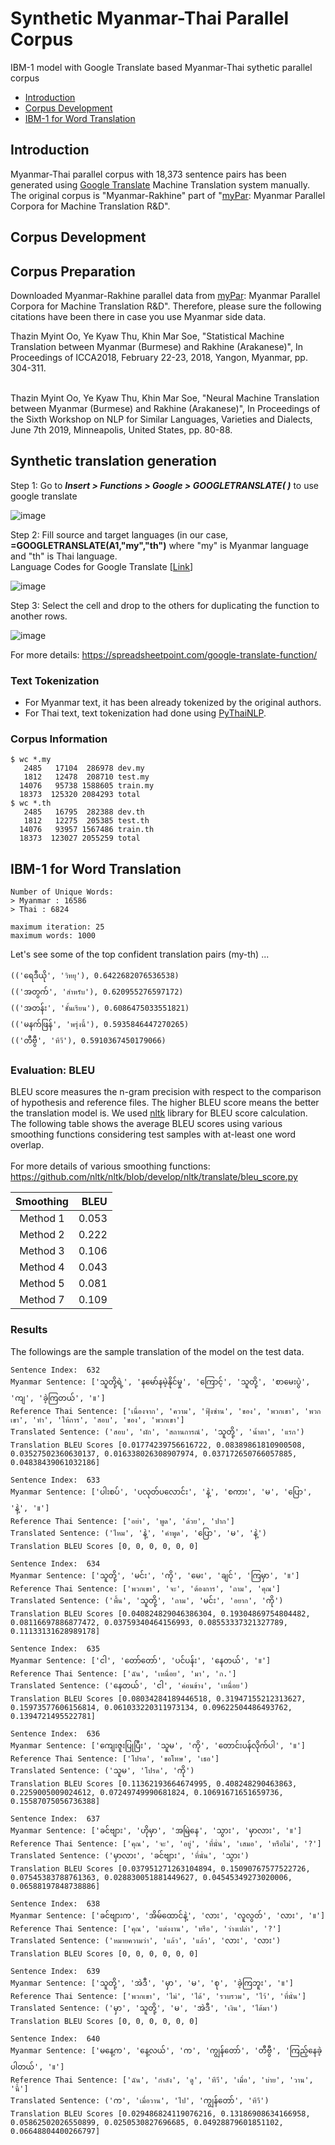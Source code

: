 # Synthetic Myanmar-Thai Parallel Corpus 
IBM-1 model with Google Translate based Myanmar-Thai sythetic parallel corpus

- [Introduction](#Introduction)
- [Corpus Development](#Corpus-Development)
- [IBM-1 for Word Translation](#IBM-1-for-Word-Translation)

## Introduction

Myanmar-Thai parallel corpus with 18,373 sentence pairs has been generated using [Google Translate](https://translate.google.com/) Machine Translation system manually. The original corpus is "Myanmar-Rakhine" part of "[myPar](https://github.com/ye-kyaw-thu/myPar/tree/master/my-rk): Myanmar Parallel Corpora for Machine Translation R&D". 

## Corpus Development

## Corpus Preparation

Downloaded Myanmar-Rakhine parallel data from [myPar](https://github.com/ye-kyaw-thu/myPar/tree/master/my-rk): Myanmar Parallel Corpora for Machine Translation R&D". Therefore, please sure the following citations have been there in case you use Myanmar side data.

Thazin Myint Oo, Ye Kyaw Thu, Khin Mar Soe, "Statistical Machine Translation between Myanmar (Burmese) and Rakhine (Arakanese)", In Proceedings of ICCA2018, February 22-23, 2018, Yangon, Myanmar, pp. 304-311. 
<br/>

<br/>
Thazin Myint Oo, Ye Kyaw Thu, Khin Mar Soe, "Neural Machine Translation between Myanmar (Burmese) and Rakhine (Arakanese)", In Proceedings of the Sixth Workshop on NLP for Similar Languages, Varieties and Dialects, June 7th 2019, Minneapolis, United States, pp. 80-88.

## Synthetic translation generation
Step 1: Go to ***Insert > Functions > Google > GOOGLETRANSLATE( )*** to use google translate

![image](https://user-images.githubusercontent.com/53138240/230623021-8a0cf1fb-e8f4-4927-be79-3cc3d9729944.png)

Step 2: Fill source and target languages (in our case, **=GOOGLETRANSLATE(A1,"my","th")** where "my" is Myanmar language and "th" is Thai language. <br/>
Language Codes for Google Translate [[Link](https://gist.github.com/JT5D/a2fdfefa80124a06f5a9)]

![image](https://user-images.githubusercontent.com/53138240/230623148-7fe4a4a1-3fd5-4465-8935-f34fd053fbb8.png)

Step 3: Select the cell and drop to the others for duplicating the function to another rows.

![image](https://user-images.githubusercontent.com/53138240/230623544-3836abb1-088c-4495-a737-293b72cfc16b.png)

For more details: https://spreadsheetpoint.com/google-translate-function/

### Text Tokenization

- For Myanmar text, it has been already tokenized by the original authors.
- For Thai text, text tokenization had done using [PyThaiNLP](https://pythainlp.github.io/).

### Corpus Information

```
$ wc *.my
   2485   17104  286978 dev.my
   1812   12478  208710 test.my
  14076   95738 1588605 train.my
  18373  125320 2084293 total
$ wc *.th
   2485   16795  282388 dev.th
   1812   12275  205385 test.th
  14076   93957 1567486 train.th
  18373  123027 2055259 total
```

## IBM-1 for Word Translation

```
Number of Unique Words:
> Myanmar : 16586
> Thai : 6824

maximum iteration: 25
maximum words: 1000
```

Let's see some of the top confident translation pairs (my-th) ...

```
(('ရေဒီယို', 'วิทยุ'), 0.6422682076536538) 
(('အတွက်', 'สำหรับ'), 0.620955276597172)
(('အတန်း', 'ชั้นเรียน'), 0.6086475033551821)
(('မနက်ဖြန်', 'พรุ่งนี้'), 0.5935846447270265)
(('တီဗွီ', 'ทีวี'), 0.5910367450179066)
```

### Evaluation: BLEU

BLEU score measures the n-gram precision with respect to the comparison of hypothesis and reference files. The higher BLEU score means the better the translation model is. We used [nltk](https://www.nltk.org/) library for BLEU score calculation. The following table shows the average BLEU scores using various smoothing functions considering test samples with at-least one word overlap.
<br/> <br/>
For more details of various smoothing functions: https://github.com/nltk/nltk/blob/develop/nltk/translate/bleu_score.py 

| **Smoothing**  | **BLEU** |
|:--------------:|-:|
| Method 1 |0.053|     
| Method 2 |0.222|     
| Method 3 |0.106|     
| Method 4 |0.043|     
| Method 5 |0.081|      
| Method 7 |0.109|      

### Results

The followings are the sample translation of the model on the test data.

```
Sentence Index:  632
Myanmar Sentence: ['သူတို့ရဲ့', 'နမော်နမဲ့နိုင်မှု', 'ကြောင့်', 'သူတို့', 'စာမေးပွဲ', 'ကျ', 'ခဲ့ကြတယ်', '။']
Reference Thai Sentence: ['เนื่องจาก', 'ความ', 'ฟุ้งซ่าน', 'ของ', 'พวกเขา', 'พวกเขา', 'ทำ', 'ให้การ', 'สอบ', 'ของ', 'พวกเขา']
Translated Sentence: ('สอบ', 'ผัก', 'สถานการณ์', 'သူတို့', 'น้ำตา', 'แรก')
Translation BLEU Scores [0.01774239756616722, 0.08389861810900508, 0.03527502360630137, 0.016338026308907974, 0.037172650766057885, 0.04838439061032186]

Sentence Index:  633
Myanmar Sentence: ['ပါးစပ်', 'ပလုတ်ပလောင်း', 'နဲ့', 'စကား', 'မ', 'ပြော', 'နဲ့', '။']
Reference Thai Sentence: ['อย่า', 'พูด', 'ด้วย', 'ปาก']
Translated Sentence: ('ไหม', 'နဲ့', 'คำพูด', 'ပြော', 'မ', 'နဲ့')
Translation BLEU Scores [0, 0, 0, 0, 0, 0]

Sentence Index:  634
Myanmar Sentence: ['သူတို့', 'မင်း', 'ကို', 'မေး', 'ချင်', 'ကြမှာ', '။']
Reference Thai Sentence: ['พวกเขา', 'จะ', 'ต้องการ', 'ถาม', 'คุณ']
Translated Sentence: ('พื้น', 'သူတို့', 'ถาม', 'မင်း', 'อยาก', 'ကို')
Translation BLEU Scores [0.040824829046386304, 0.19304869754804482, 0.08116697886877472, 0.03759340464156993, 0.08553337321327789, 0.11133131628989178]

Sentence Index:  635
Myanmar Sentence: ['ငါ', 'တော်တော်', 'ပင်ပန်း', 'နေတယ်', '။']
Reference Thai Sentence: ['ฉัน', 'เหนื่อย', 'มา', 'ก.']
Translated Sentence: ('နေတယ်', 'ငါ', 'ค่อนข้าง', 'เหนื่อย')
Translation BLEU Scores [0.08034284189446518, 0.31947155212313627, 0.15973577606156814, 0.061033220311973134, 0.09622504486493762, 0.1394721495522781]

Sentence Index:  636
Myanmar Sentence: ['ကျေးဇူးပြုပြီး', 'သူမ', 'ကို', 'တောင်းပန်လိုက်ပါ', '။']
Reference Thai Sentence: ['โปรด', 'ขอโทษ', 'เธอ']
Translated Sentence: ('သူမ', 'โปรด', 'ကို')
Translation BLEU Scores [0.11362193664674995, 0.408248290463863, 0.2259005009024612, 0.07249749990681824, 0.10691671651659736, 0.15587075056736388]

Sentence Index:  637
Myanmar Sentence: ['ခင်ဗျား', 'ဟိုမှာ', 'အမြဲနေ', 'သွား', 'မှာလား', '။']
Reference Thai Sentence: ['คุณ', 'จะ', 'อยู่', 'ที่นั่น', 'เสมอ', 'หรือไม่', '?']
Translated Sentence: ('မှာလား', 'ခင်ဗျား', 'ที่นั่น', 'သွား')
Translation BLEU Scores [0.037951271263104894, 0.15090767577522726, 0.07545383788761363, 0.028830051881449627, 0.04545349273020006, 0.06588197848738886]

Sentence Index:  638
Myanmar Sentence: ['ခင်ဗျားက', 'အိမ်ထောင်နဲ့', 'လား', 'လူလွတ်', 'လား', '။']
Reference Thai Sentence: ['คุณ', 'แต่งงาน', 'หรือ', 'ว่างเปล่า', '?']
Translated Sentence: ('หมายความว่า', 'แล้ว', 'แล้ว', 'လား', 'လား')
Translation BLEU Scores [0, 0, 0, 0, 0, 0]

Sentence Index:  639
Myanmar Sentence: ['သူတို့', 'အဲဒီ', 'မှာ', 'မ', 'စု', 'ခဲ့ကြဘူး', '။']
Reference Thai Sentence: ['พวกเขา', 'ไม่', 'ได้', 'รวบรวม', 'ไว้', 'ที่นั่น']
Translated Sentence: ('မှာ', 'သူတို့', 'မ', 'အဲဒီ', 'เงิน', 'ได้มา')
Translation BLEU Scores [0, 0, 0, 0, 0, 0]

Sentence Index:  640
Myanmar Sentence: ['မနေ့က', 'နေ့လယ်', 'က', 'ကျွန်တော်', 'တီဗွီ', 'ကြည့်နေခဲ့ပါတယ်', '။']
Reference Thai Sentence: ['ฉัน', 'กำลัง', 'ดู', 'ทีวี', 'เมื่อ', 'บ่าย', 'วาน', 'นี้']
Translated Sentence: ('က', 'เมื่อวาน', 'ไป', 'ကျွန်တော်', 'ทีวี')
Translation BLEU Scores [0.029486824119076216, 0.13186908634166958, 0.05862502026550899, 0.0250530827696685, 0.04928879601851102, 0.06648804400266797]
```
